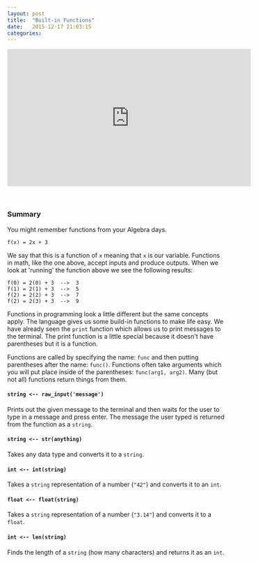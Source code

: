 ```yaml
---
layout: post
title:  "Built-in Functions"
date:   2015-12-17 21:03:15
categories: 
---
```


<iframe width="560" height="315" src="https://www.youtube.com/embed/iTjxPj5E_OI" frameborder="0" allowfullscreen></iframe>

&nbsp;

### Summary

You might remember functions from your Algebra days.

    f(x) = 2x + 3

We say that this is a function of `x` meaning that `x` is our variable.
Functions in math, like the one above, accept inputs and produce outputs. When
we look at 'running' the function above we see the following results:

    f(0) = 2(0) + 3  -->  3
    f(1) = 2(1) + 3  -->  5
    f(2) = 2(2) + 3  -->  7
    f(2) = 2(3) + 3  -->  9

Functions in programming look a little different but the same concepts apply.
The language gives us some build-in functions to make life easy. We have already
seen the `print` function which allows us to print messages to the terminal. The
print function is a little special because it doesn't have parentheses but it is
a function.

Functions are called by specifying the name: `func` and then putting parentheses
after the name: `func()`. Functions often take arguments which you will put
place inside of the parentheses: `func(arg1, arg2)`. Many (but not all)
functions return things from them.

#### **`string <-- raw_input('message')`**

Prints out the given message to the terminal and then waits for the user to type
in a message and press enter. The message the user typed is returned from the
function as a `string`.

#### **`string <-- str(anything)`**

Takes any data type and converts it to a `string`.

#### **`int <-- int(string)`**

Takes a `string` representation of a number (`"42"`) and converts it to an `int`.

#### **`float <-- float(string)`**

Takes a `string` representation of a number (`"3.14"`) and converts it to a `float`.

#### **`int <-- len(string)`**

Finds the length of a `string` (how many characters) and returns it as an
`int`.

